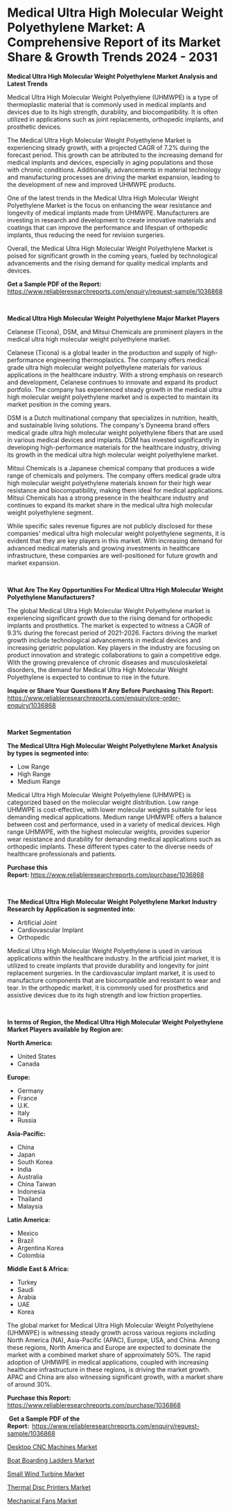 <p><h1>Medical Ultra High Molecular Weight Polyethylene Market: A Comprehensive Report of its Market Share & Growth Trends 2024 - 2031</h1></p><p><strong>Medical Ultra High Molecular Weight Polyethylene Market Analysis and Latest Trends</strong></p>
<p><p>Medical Ultra High Molecular Weight Polyethylene (UHMWPE) is a type of thermoplastic material that is commonly used in medical implants and devices due to its high strength, durability, and biocompatibility. It is often utilized in applications such as joint replacements, orthopedic implants, and prosthetic devices.</p><p>The Medical Ultra High Molecular Weight Polyethylene Market is experiencing steady growth, with a projected CAGR of 7.2% during the forecast period. This growth can be attributed to the increasing demand for medical implants and devices, especially in aging populations and those with chronic conditions. Additionally, advancements in material technology and manufacturing processes are driving the market expansion, leading to the development of new and improved UHMWPE products.</p><p>One of the latest trends in the Medical Ultra High Molecular Weight Polyethylene Market is the focus on enhancing the wear resistance and longevity of medical implants made from UHMWPE. Manufacturers are investing in research and development to create innovative materials and coatings that can improve the performance and lifespan of orthopedic implants, thus reducing the need for revision surgeries.</p><p>Overall, the Medical Ultra High Molecular Weight Polyethylene Market is poised for significant growth in the coming years, fueled by technological advancements and the rising demand for quality medical implants and devices.</p></p>
<p><strong>Get a Sample PDF of the Report:&nbsp;</strong> <a href="https://www.reliableresearchreports.com/enquiry/request-sample/1036868">https://www.reliableresearchreports.com/enquiry/request-sample/1036868</a></p>
<p>&nbsp;</p>
<p><strong>Medical Ultra High Molecular Weight Polyethylene Major Market Players</strong></p>
<p><p>Celanese (Ticona), DSM, and Mitsui Chemicals are prominent players in the medical ultra high molecular weight polyethylene market. </p><p>Celanese (Ticona) is a global leader in the production and supply of high-performance engineering thermoplastics. The company offers medical grade ultra high molecular weight polyethylene materials for various applications in the healthcare industry. With a strong emphasis on research and development, Celanese continues to innovate and expand its product portfolio. The company has experienced steady growth in the medical ultra high molecular weight polyethylene market and is expected to maintain its market position in the coming years.</p><p>DSM is a Dutch multinational company that specializes in nutrition, health, and sustainable living solutions. The company's Dyneema brand offers medical grade ultra high molecular weight polyethylene fibers that are used in various medical devices and implants. DSM has invested significantly in developing high-performance materials for the healthcare industry, driving its growth in the medical ultra high molecular weight polyethylene market.</p><p>Mitsui Chemicals is a Japanese chemical company that produces a wide range of chemicals and polymers. The company offers medical grade ultra high molecular weight polyethylene materials known for their high wear resistance and biocompatibility, making them ideal for medical applications. Mitsui Chemicals has a strong presence in the healthcare industry and continues to expand its market share in the medical ultra high molecular weight polyethylene segment.</p><p>While specific sales revenue figures are not publicly disclosed for these companies' medical ultra high molecular weight polyethylene segments, it is evident that they are key players in this market. With increasing demand for advanced medical materials and growing investments in healthcare infrastructure, these companies are well-positioned for future growth and market expansion.</p></p>
<p>&nbsp;</p>
<p><strong>What Are The Key Opportunities For Medical Ultra High Molecular Weight Polyethylene Manufacturers?</strong></p>
<p><p>The global Medical Ultra High Molecular Weight Polyethylene market is experiencing significant growth due to the rising demand for orthopedic implants and prosthetics. The market is expected to witness a CAGR of 9.3% during the forecast period of 2021-2026. Factors driving the market growth include technological advancements in medical devices and increasing geriatric population. Key players in the industry are focusing on product innovation and strategic collaborations to gain a competitive edge. With the growing prevalence of chronic diseases and musculoskeletal disorders, the demand for Medical Ultra High Molecular Weight Polyethylene is expected to continue to rise in the future.</p></p>
<p><strong>Inquire or Share Your Questions If Any Before Purchasing This Report:</strong> <a href="https://www.reliableresearchreports.com/enquiry/pre-order-enquiry/1036868">https://www.reliableresearchreports.com/enquiry/pre-order-enquiry/1036868</a></p>
<p>&nbsp;</p>
<p><strong>Market Segmentation</strong></p>
<p><strong>The Medical Ultra High Molecular Weight Polyethylene Market Analysis by types is segmented into:</strong></p>
<p><ul><li>Low Range</li><li>High Range</li><li>Medium Range</li></ul></p>
<p><p>Medical Ultra High Molecular Weight Polyethylene (UHMWPE) is categorized based on the molecular weight distribution. Low range UHMWPE is cost-effective, with lower molecular weights suitable for less demanding medical applications. Medium range UHMWPE offers a balance between cost and performance, used in a variety of medical devices. High range UHMWPE, with the highest molecular weights, provides superior wear resistance and durability for demanding medical applications such as orthopedic implants. These different types cater to the diverse needs of healthcare professionals and patients.</p></p>
<p><strong>Purchase this Report:&nbsp;</strong><a href="https://www.reliableresearchreports.com/purchase/1036868">https://www.reliableresearchreports.com/purchase/1036868</a></p>
<p>&nbsp;</p>
<p><strong>The Medical Ultra High Molecular Weight Polyethylene Market Industry Research by Application is segmented into:</strong></p>
<p><ul><li>Artificial Joint</li><li>Cardiovascular Implant</li><li>Orthopedic</li></ul></p>
<p><p>Medical Ultra High Molecular Weight Polyethylene is used in various applications within the healthcare industry. In the artificial joint market, it is utilized to create implants that provide durability and longevity for joint replacement surgeries. In the cardiovascular implant market, it is used to manufacture components that are biocompatible and resistant to wear and tear. In the orthopedic market, it is commonly used for prosthetics and assistive devices due to its high strength and low friction properties.</p></p>
<p>&nbsp;</p>
<p><strong>In terms of Region, the Medical Ultra High Molecular Weight Polyethylene Market Players available by Region are:</strong></p>
<p>
    <p> <strong> North America: </strong>
        <ul>
            <li>United States</li>
            <li>Canada</li>
        </ul>
        </p> 
    <p> <strong> Europe: </strong>
        <ul>
            <li>Germany</li>
            <li>France</li>
            <li>U.K.</li>
            <li>Italy</li>
            <li>Russia</li>
        </ul>
        </p> 
    <p> <strong> Asia-Pacific: </strong>
        <ul>
            <li>China</li>
            <li>Japan</li>
            <li>South Korea</li>
            <li>India</li>
            <li>Australia</li>
            <li>China Taiwan</li>
            <li>Indonesia</li>
            <li>Thailand</li>
            <li>Malaysia</li>
        </ul>
        </p> 
    <p> <strong> Latin America: </strong>
        <ul>
            <li>Mexico</li>
            <li>Brazil</li>
            <li>Argentina Korea</li>
            <li>Colombia</li>
        </ul>
        </p> 
    <p> <strong> Middle East & Africa: </strong>
        <ul>
            <li>Turkey</li>
            <li>Saudi</li>
            <li>Arabia</li>
            <li>UAE</li>
            <li>Korea</li>
        </ul>
    </p>
    </p>
<p><p>The global market for Medical Ultra High Molecular Weight Polyethylene (UHMWPE) is witnessing steady growth across various regions including North America (NA), Asia-Pacific (APAC), Europe, USA, and China. Among these regions, North America and Europe are expected to dominate the market with a combined market share of approximately 50%. The rapid adoption of UHMWPE in medical applications, coupled with increasing healthcare infrastructure in these regions, is driving the market growth. APAC and China are also witnessing significant growth, with a market share of around 30%.</p></p>
<p><strong>Purchase this Report: </strong><a href="https://www.reliableresearchreports.com/purchase/1036868">https://www.reliableresearchreports.com/purchase/1036868</a></p>
<p>&nbsp;<strong>Get a Sample PDF of the Report:&nbsp;&nbsp;</strong><a href="https://www.reliableresearchreports.com/enquiry/request-sample/1036868">https://www.reliableresearchreports.com/enquiry/request-sample/1036868</a></p>
<p><strong></strong></p>
<p><p><a href="https://medium.com/@effiemills56867/decoding-desktop-cnc-machines-market-metrics-market-share-trends-and-growth-patterns-54d4210515d0">Desktop CNC Machines Market</a></p><p><a href="https://medium.com/@chiragreportprime1/boat-boarding-ladders-market-size-reveals-the-best-marketing-channels-in-global-industry-05458612bd21">Boat Boarding Ladders Market</a></p><p><a href="https://medium.com/@effiemills56867/small-wind-turbine-market-analysis-its-cagr-market-segmentation-and-global-industry-overview-8adf5c984061">Small Wind Turbine Market</a></p><p><a href="https://medium.com/@darienhoppe3434/thermal-disc-printers-market-size-cagr-trends-2024-2030-232e5f616d5e">Thermal Disc Printers Market</a></p><p><a href="https://medium.com/@chiragreportprime1/mechanical-fans-market-exploring-market-share-market-trends-and-future-growth-f7c4ce74d723">Mechanical Fans Market</a></p></p>